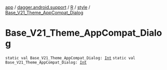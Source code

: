 [app](../../../index.md) / [dagger.android.support](../../index.md) / [R](../index.md) / [style](index.md) / [Base_V21_Theme_AppCompat_Dialog](./-base_-v21_-theme_-app-compat_-dialog.md)

# Base_V21_Theme_AppCompat_Dialog

`static val Base_V21_Theme_AppCompat_Dialog: `[`Int`](https://kotlinlang.org/api/latest/jvm/stdlib/kotlin/-int/index.html)
`static val Base_V21_Theme_AppCompat_Dialog: `[`Int`](https://kotlinlang.org/api/latest/jvm/stdlib/kotlin/-int/index.html)